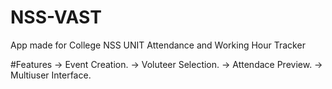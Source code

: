 # NSS-VAST
App made for College NSS UNIT
Attendance and Working Hour Tracker

#Features
-> Event Creation.
-> Voluteer Selection.
-> Attendace Preview.
-> Multiuser Interface.
